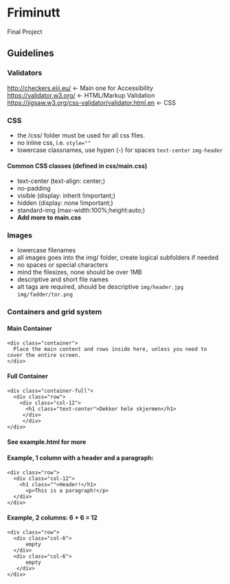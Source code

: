 # Friminutt
Final Project

## Guidelines

### Validators
http://checkers.eiii.eu/ <- Main one for Accessibility  
https://validator.w3.org/ <- HTML/Markup Validation  
https://jigsaw.w3.org/css-validator/validator.html.en <- CSS

### CSS
* the /css/ folder must be used for all css files.
* no inline css, i.e. `style=""`
* lowercase classnames, use hypen (-) for spaces `text-center` `img-header`

#### Common CSS classes (defined in css/main.css)
* text-center (text-align: center;)
* no-padding
* visible (display: inherit !important;)
* hidden (display: none !important;)
* standard-img (max-width:100%;height:auto;)
* **Add more to main.css**

### Images
* lowercase filenames  
* all images goes into the img/ folder, create logical subfolders if needed  
* no spaces or special characters
* mind the filesizes, none should be over 1MB
* descriptive and short file names
* alt tags are required, should be descriptive
`img/header.jpg` `img/fadder/tor.png`

### Containers and grid system

#### Main Container
```
<div class="container">
  Place the main content and rows inside here, unless you need to cover the entire screen.
</div>
```

#### Full Container
```
<div class="container-full">
  <div class="row">
    <div class="col-12">
      <h1 class="text-center">Dekker hele skjermen</h1>
     </div>
     </div>
</div>
```
#### See example.html for more
#### Example, 1 column with a header and a paragraph:
```
<div class="row">
  <div class="col-12">
    <h1 class="">Header!</h1>
      <p>This is a paragraph!</p>
  </div>
</div>
```

#### Example, 2 columns: 6 + 6 = 12
```
<div class="row">
  <div class="col-6">
      empty
  </div>
  <div class="col-6">
      empty
   </div>
</div>
```
